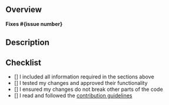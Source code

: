 ## Overview
<!--  Please describe which issue this Pull Request targets

If there is no issue, please create one so we can look into it before approving your PR.
You can do so here: https://github.com/IntellectualSites/FastAsyncWorldEdit/issues
-->

<!-- Remove the brackets around the issue to connect your pull request with the issue it resolves -->
**Fixes #{issue number}**

## Description
<!-- Please describe what you have changed -->

## Checklist
<!-- Make sure you have completed the following steps (put an "X" between of brackets): -->
- [] I included all information required in the sections above
- [] I tested my changes and approved their functionality
- [] I ensured my changes do not break other parts of the code
- [] I read and followed the [contribution guidelines](https://github.com/IntellectualSites/FastAsyncWorldEdit/blob/main/CONTRIBUTING.md)
